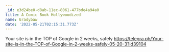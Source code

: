 ```yaml
---
_id: e3d24be0-d8ab-11ec-8061-477bde4a94a0
title: A Comic Book Hollywoodized
name: Gradybaw
date: '2022-05-21T02:15:31.773Z'
---
```

Your site is in the TOP of Google in 2 weeks, safely https://telegra.ph/Your-site-is-in-the-TOP-of-Google-in-2-weeks-safely-05-20-3?id39104
